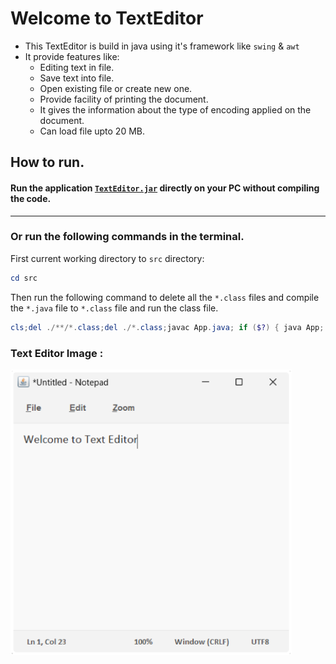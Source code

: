 # Welcome to TextEditor

-   This TextEditor is build in java using it's framework like `swing` & `awt`
-   It provide features like:
    -   Editing text in file.
    -   Save text into file.
    -   Open existing file or create new one.
    -   Provide facility of printing the document.
    -   It gives the information about the type of encoding applied on the document.
    -   Can load file upto 20 MB.

## How to run.

#### Run the application [`TextEditor.jar`](TextEditor.jar) directly on your PC without compiling the code.

<hr />

### Or run the following commands in the terminal.

First current working directory to `src` directory:

```powershell
cd src
```

Then run the following command to delete all the `*.class` files and compile the `*.java` file to `*.class` file and run the class file.

```powershell
cls;del ./**/*.class;del ./*.class;javac App.java; if ($?) { java App; }
```

### Text Editor Image :

<img src="text-editor-image.png" width="450" alt="Text Editor Image" />
